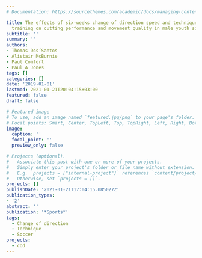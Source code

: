 ```yaml
---
# Documentation: https://sourcethemes.com/academic/docs/managing-content/

title: The effects of six-weeks change of direction speed and technique modification
  training on cutting performance and movement quality in male youth soccer players
subtitle: ''
summary: ''
authors:
- Thomas Dos’Santos
- Alistair McBurnie
- Paul Comfort
- Paul A Jones
tags: []
categories: []
date: '2019-01-01'
lastmod: 2021-01-21T20:04:15+03:00
featured: false
draft: false

# Featured image
# To use, add an image named `featured.jpg/png` to your page's folder.
# Focal points: Smart, Center, TopLeft, Top, TopRight, Left, Right, BottomLeft, Bottom, BottomRight.
image:
  caption: ''
  focal_point: ''
  preview_only: false

# Projects (optional).
#   Associate this post with one or more of your projects.
#   Simply enter your project's folder or file name without extension.
#   E.g. `projects = ["internal-project"]` references `content/project/deep-learning/index.md`.
#   Otherwise, set `projects = []`.
projects: []
publishDate: '2021-01-21T17:04:15.085027Z'
publication_types:
- '2'
abstract: ''
publication: '*Sports*'
tags:
  - Change of direction
  - Technique
  - Soccer
projects:
  - cod
---
```

